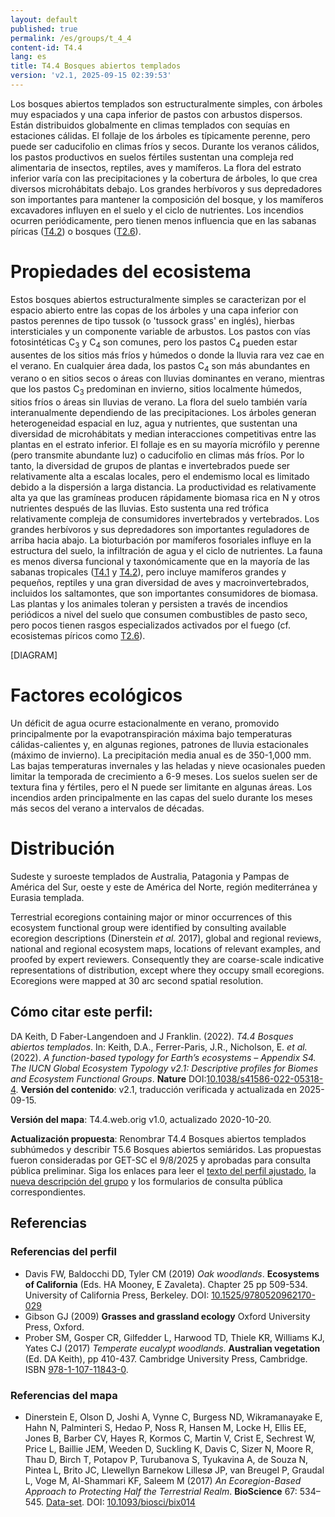 ```yaml
---
layout: default
published: true
permalink: /es/groups/t_4_4
content-id: T4.4
lang: es
title: T4.4 Bosques abiertos templados
version: 'v2.1, 2025-09-15 02:39:53'
---
```


Los bosques abiertos templados son estructuralmente simples, con árboles muy espaciados y una capa inferior de pastos con arbustos dispersos. Están distribuidos globalmente en climas templados con sequías en estaciones cálidas. El follaje de los árboles es típicamente perenne, pero puede ser caducifolio en climas fríos y secos. Durante los veranos cálidos, los pastos productivos en suelos fértiles sustentan una compleja red alimentaria de insectos, reptiles, aves y mamíferos. La flora del estrato inferior varía con las precipitaciones y la cobertura de árboles, lo que crea diversos microhábitats debajo. Los grandes herbívoros y sus depredadores son importantes para mantener la composición del bosque, y los mamíferos excavadores influyen en el suelo y el ciclo de nutrientes. Los incendios ocurren periódicamente, pero tienen menos influencia que en las sabanas píricas ([T4.2](/explore/groups/T4.2)) o bosques ([T2.6](/explore/groups/T2.6)).

# Propiedades del ecosistema
 
Estos bosques abiertos estructuralmente simples se caracterizan por el espacio abierto entre las copas de los árboles y una capa inferior con pastos  perennes de tipo tussok (o 'tussock grass' en inglés), hierbas intersticiales y un componente variable de arbustos. Los pastos con vías fotosintéticas C<sub>3</sub> y C<sub>4</sub> son comunes, pero los pastos C<sub>4</sub> pueden estar ausentes de los sitios más fríos y húmedos o donde la lluvia rara vez cae en el verano. En cualquier área dada, los pastos C<sub>4</sub> son más abundantes en verano o en sitios secos o áreas con lluvias dominantes en verano, mientras que los pastos C<sub>3</sub> predominan en invierno, sitios localmente húmedos, sitios fríos o áreas sin lluvias de verano. La flora del suelo también varía interanualmente dependiendo de las precipitaciones. Los árboles generan heterogeneidad espacial en luz, agua y nutrientes, que sustentan una diversidad de microhábitats y median interacciones competitivas entre las plantas en el estrato inferior. El follaje es en su mayoría micrófilo y perenne (pero transmite abundante luz) o caducifolio en climas más fríos. Por lo tanto, la diversidad de grupos de plantas e invertebrados puede ser relativamente alta a escalas locales, pero el endemismo local es limitado debido a la dispersión a larga distancia. La productividad es relativamente alta ya que las gramíneas producen rápidamente biomasa rica en N y otros nutrientes después de las lluvias. Esto sustenta una red trófica relativamente compleja de consumidores invertebrados y vertebrados. Los grandes herbívoros y sus depredadores son importantes reguladores de arriba hacia abajo. La bioturbación por mamíferos fosoriales influye en la estructura del suelo, la infiltración de agua y el ciclo de nutrientes. La fauna es menos diversa funcional y taxonómicamente que en la mayoría de las sabanas tropicales ([T4.1](/explore/groups/T4.1) y [T4.2](/explore/groups/T4.2)), pero incluye mamíferos grandes y pequeños, reptiles y una gran diversidad de aves y macroinvertebrados, incluidos los saltamontes, que son importantes consumidores de biomasa. Las plantas y los animales toleran y persisten a través de incendios periódicos a nivel del suelo que consumen combustibles de pasto seco, pero pocos tienen rasgos especializados activados por el fuego (cf. ecosistemas píricos como [T2.6](/explore/groups/T2.6)).

[DIAGRAM]

# Factores ecológicos
 
Un déficit de agua ocurre estacionalmente en verano, promovido principalmente por la evapotranspiración máxima bajo temperaturas cálidas-calientes y, en algunas regiones, patrones de lluvia estacionales (máximo de invierno). La precipitación media anual es de 350-1,000 mm. Las bajas temperaturas invernales y las heladas y nieve ocasionales pueden limitar la temporada de crecimiento a 6-9 meses. Los suelos suelen ser de textura fina y fértiles, pero el N puede ser limitante en algunas áreas. Los incendios arden principalmente en las capas del suelo durante los meses más secos del verano a intervalos de décadas.
 
# Distribución
 
Sudeste y suroeste templados de Australia, Patagonia y Pampas de América del Sur, oeste y este de América del Norte, región mediterránea y Eurasia templada.

Terrestrial ecoregions containing major or minor occurrences of this ecosystem functional group were identified by consulting available ecoregion descriptions (Dinerstein _et al._ 2017), global and regional reviews, national and regional ecosystem maps, locations of relevant examples, and proofed by expert reviewers. Consequently they are coarse-scale indicative representations of distribution, except where they occupy small ecoregions. Ecoregions were mapped at 30 arc second spatial resolution.

## Cómo citar este perfil:

DA Keith, D Faber-Langendoen and J Franklin. (2022). *T4.4 Bosques abiertos templados*. In: Keith, D.A., Ferrer-Paris, J.R., Nicholson, E. *et al.* (2022). *A function-based typology for Earth’s ecosystems – Appendix S4. The IUCN Global Ecosystem Typology v2.1: Descriptive profiles for Biomes and Ecosystem Functional Groups*. **Nature** DOI:[10.1038/s41586-022-05318-4](https://doi.org/10.1038/s41586-022-05318-4).
**Versión del contenido**: v2.1, traducción verificada y actualizada en 2025-09-15.

**Versión del mapa**: T4.4.web.orig v1.0, actualizado 2020-10-20.

**Actualización propuesta**: Renombrar T4.4 Bosques abiertos templados subhúmedos y describir T5.6 Bosques abiertos semiáridos. Las propuestas fueron consideradas por GET-SC el 9/8/2025 y aprobadas para consulta pública preliminar. Siga los enlaces para leer el <a href='https://red-list-ecosystem.github.io/GET-data-hub/register/T4_4-issue-1/'>texto del perfil ajustado</a>, la <a href='https://red-list-ecosystem.github.io/GET-data-hub/register/T4_4-issue-2/'>nueva descripción del grupo</a> y los formularios de consulta pública correspondientes.

## Referencias

### Referencias del perfil
* Davis FW, Baldocchi DD, Tyler CM (2019) *Oak woodlands*. **Ecosystems of California** (Eds. HA Mooney, E Zavaleta). Chapter 25 pp 509-534. University of California Press, Berkeley. DOI: [10.1525/9780520962170-029](http://doi.org/10.1525/9780520962170-029)
* Gibson GJ  (2009) **Grasses and grassland ecology** Oxford University Press, Oxford.
* Prober SM, Gosper CR, Gilfedder L, Harwood TD, Thiele KR, Williams KJ, Yates CJ  (2017) *Temperate eucalypt woodlands*. **Australian vegetation** (Ed. DA Keith), pp 410-437. Cambridge University Press, Cambridge. ISBN [978-1-107-11843-0](http://www.cambridge.org/9781107118430).

### Referencias del mapa
* Dinerstein E, Olson D, Joshi A, Vynne C, Burgess ND, Wikramanayake E, Hahn N, Palminteri S, Hedao P, Noss R, Hansen M, Locke H, Ellis EE, Jones B, Barber CV, Hayes R, Kormos C, Martin V, Crist E, Sechrest W, Price L, Baillie JEM, Weeden D, Suckling K, Davis C, Sizer N, Moore R, Thau D, Birch T, Potapov P, Turubanova S, Tyukavina A, de Souza N, Pintea L, Brito JC, Llewellyn Barnekow Lillesø JP, van Breugel P, Graudal L, Voge M, Al-Shammari KF, Saleem M  (2017) *An Ecoregion-Based Approach to Protecting Half the Terrestrial Realm*. **BioScience** 67: 534–545. [Data-set](https://ecoregions2017.appspot.com/). DOI: [10.1093/biosci/bix014](http://doi.org/10.1093/biosci/bix014)

